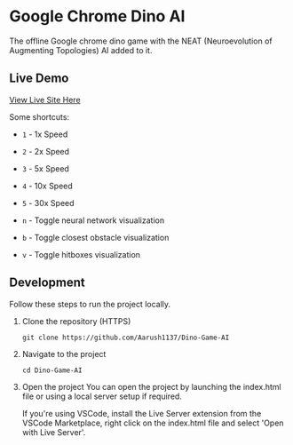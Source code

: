 # Google Chrome Dino AI

The offline Google chrome dino game with the NEAT (Neuroevolution of Augmenting Topologies) AI added to it.

## Live Demo

[View Live Site Here](https://dino-game-ai.vercel.app/)

Some shortcuts:

- `1` - 1x Speed
- `2` - 2x Speed
- `3` - 5x Speed
- `4` - 10x Speed
- `5` - 30x Speed

- `n` - Toggle neural network visualization
- `b` - Toggle closest obstacle visualization
- `v` - Toggle hitboxes visualization

## Development

Follow these steps to run the project locally.

1. Clone the repository (HTTPS)

   `git clone https://github.com/Aarush1137/Dino-Game-AI `

2. Navigate to the project

   `cd Dino-Game-AI`

3. Open the project
   You can open the project by launching the index.html file or using a local server setup if required.

   If you're using VSCode, install the Live Server extension from the VSCode Marketplace, right click on the index.html file and select 'Open with Live Server'.
